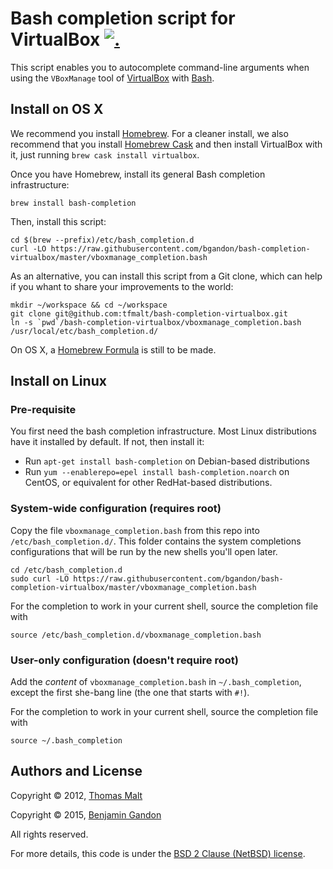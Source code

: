 Bash completion script for VirtualBox [![.](http://gaproxy.gstack.io/UA-68445280-1/bgandon/bash-completion-virtualbox/readme?pixel&dh=github.com)](https://github.com/gstackio/ga-beacon)
=====================================

This script enables you to autocomplete command-line arguments when using
the `VBoxManage` tool of [VirtualBox](https://www.virtualbox.org/) with
[Bash](http://www.gnu.org/software/bash/).


Install on OS X
---------------

We recommend you install [Homebrew](http://brew.sh/). For a cleaner install,
we also recommend that you install [Homebrew Cask](http://caskroom.io/) and
then install VirtualBox with it, just running `brew cask install virtualbox`.

Once you have Homebrew, install its general Bash completion infrastructure:

	brew install bash-completion

Then, install this script:

	cd $(brew --prefix)/etc/bash_completion.d
	curl -LO https://raw.githubusercontent.com/bgandon/bash-completion-virtualbox/master/vboxmanage_completion.bash

As an alternative, you can install this script from a Git clone,
which can help if you whant to share your improvements to the
world:

	mkdir ~/workspace && cd ~/workspace
	git clone git@github.com:tfmalt/bash-completion-virtualbox.git
	ln -s `pwd`/bash-completion-virtualbox/vboxmanage_completion.bash /usr/local/etc/bash_completion.d/

On OS X, a [Homebrew Formula](https://github.com/Homebrew/homebrew/tree/master/share/doc/homebrew#contributing)
is still to be made.


Install on Linux
----------------

### Pre-requisite

You first need the bash completion infrastructure. Most Linux distributions
have it installed by default. If not, then install it:

* Run `apt-get install bash-completion` on Debian-based distributions
* Run `yum --enablerepo=epel install bash-completion.noarch` on CentOS, or
  equivalent for other RedHat-based distributions.


### System-wide configuration (requires root)

Copy the file  `vboxmanage_completion.bash` from this repo into `/etc/bash_completion.d/`.
This folder contains the system completions configurations that will be run by
the new shells you'll open later.

	cd /etc/bash_completion.d
	sudo curl -LO https://raw.githubusercontent.com/bgandon/bash-completion-virtualbox/master/vboxmanage_completion.bash

For the completion to work in your current shell, source the completion file
with

	source /etc/bash_completion.d/vboxmanage_completion.bash


### User-only configuration (doesn't require root)

Add the *content* of `vboxmanage_completion.bash` in `~/.bash_completion`,
except the first she-bang line (the one that starts with `#!`).

For the completion to work in your current shell, source the completion file
with

	source ~/.bash_completion


Authors and License
-------------------

Copyright © 2012, [Thomas Malt](https://github.com/tfmalt)

Copyright © 2015, [Benjamin Gandon](https://github.com/bgandon)

All rights reserved.

For more details, this code is under the [BSD 2 Clause (NetBSD) license](LICENSE.txt).

